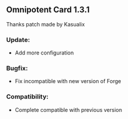 ## Omnipotent Card 1.3.1

Thanks patch made by Kasualix

### Update:
- Add more configuration

### Bugfix:
- Fix incompatible with new version of Forge

### Compatibility:
- Complete compatible with previous version